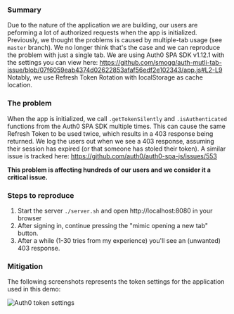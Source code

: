 ### Summary
Due to the nature of the application we are building, our users are peforming a lot of authorized requests when the app is initialized. Previously, we thought the problems is caused by multiple-tab usage (see `master` branch). We no longer think that's the case and we can reproduce the problem with just a single tab.
We are using Auth0 SPA SDK v1.12.1 with the settings you can view here: https://github.com/smogg/auth-mutli-tab-issue/blob/07f6059eab4374d02622853afaf56edf2e102343/app.js#L2-L9
Notably, we use Refresh Token Rotation with localStorage as cache location.

### The problem
When the app is initialized, we call `.getTokenSilently` and `.isAuthenticated` functions from the Auth0 SPA SDK multiple times. This can cause the same Refresh Token to be used twice, which results in a 403 response being returned. We log the users out when we see a 403 response, assuming their session has expired (or that someone has stoled their token).
A similar issue is tracked here: https://github.com/auth0/auth0-spa-js/issues/553

**This problem is affecting hundreds of our users and we consider it a critical issue.**

### Steps to reproduce
1. Start the server `./server.sh` and open http://localhost:8080 in your browser
1. After signing in, continue pressing the "mimic opening a new tab" button.
1. After a while (1-30 tries from my experience) you'll see an (unwanted) 403 response.

### Mitigation
The following screenshots represents the token settings for the application used in this demo:

![Auth0 token settings](token_settings.png)
